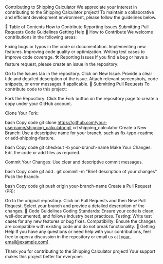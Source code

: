 Contributing to Shipping Calculator
We appreciate your interest in contributing to the Shipping Calculator project! To maintain a collaborative and efficient development environment, please follow the guidelines below.

📜 Table of Contents
How to Contribute
Reporting Issues
Submitting Pull Requests
Code Guidelines
Getting Help
🚀 How to Contribute
We welcome contributions in the following areas:

Fixing bugs or typos in the code or documentation.
Implementing new features.
Improving code quality or optimization.
Writing test cases to improve code coverage.
🛠️ Reporting Issues
If you find a bug or have a feature request, please create an issue in the repository:

Go to the Issues tab in the repository.
Click on New Issue.
Provide a clear title and detailed description of the issue.
Attach relevant screenshots, code snippets, or error messages if applicable.
🔄 Submitting Pull Requests
To contribute code to this project:

Fork the Repository:
Click the Fork button on the repository page to create a copy under your GitHub account.

Clone Your Fork:

bash
Copy code
git clone https://github.com/your-username/shipping_calculator.git
cd shipping_calculator
Create a New Branch:
Use a descriptive name for your branch, such as fix-typo-readme or add-shipping-feature.

bash
Copy code
git checkout -b your-branch-name
Make Your Changes:
Edit the code or add files as required.

Commit Your Changes:
Use clear and descriptive commit messages.

bash
Copy code
git add .
git commit -m "Brief description of your changes"
Push the Branch:

bash
Copy code
git push origin your-branch-name
Create a Pull Request (PR):

Go to the original repository.
Click on Pull Requests and then New Pull Request.
Select your branch and provide a detailed description of the changes.
🧹 Code Guidelines
Coding Standards: Ensure your code is clean, well-documented, and follows industry best practices.
Testing: Write test cases for any new features or bug fixes.
Compatibility: Ensure the changes are compatible with existing code and do not break functionality.
💬 Getting Help
If you have any questions or need help with your contributions, feel free to open a discussion in the repository or email us at [your-email@example.com].

Thank you for contributing to the Shipping Calculator project! Your support makes this project better for everyone.

